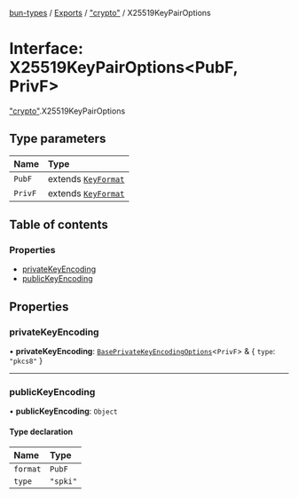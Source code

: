 [bun-types](https://github.com/oven-sh/bun-types/blob/master/api-docs/README.md) / [Exports](https://github.com/oven-sh/bun-types/blob/master/api-docs/modules.md) / ["crypto"](https://github.com/oven-sh/bun-types/blob/master/api-docs/modules/crypto_.md) / X25519KeyPairOptions

# Interface: X25519KeyPairOptions<PubF, PrivF\>

["crypto"](https://github.com/oven-sh/bun-types/blob/master/api-docs/modules/crypto_.md).X25519KeyPairOptions

## Type parameters

| Name | Type |
| :------ | :------ |
| `PubF` | extends [`KeyFormat`](https://github.com/oven-sh/bun-types/blob/master/api-docs/modules/crypto_.md#keyformat) |
| `PrivF` | extends [`KeyFormat`](https://github.com/oven-sh/bun-types/blob/master/api-docs/modules/crypto_.md#keyformat) |

## Table of contents

### Properties

- [privateKeyEncoding](https://github.com/oven-sh/bun-types/blob/master/api-docs/interfaces/crypto_.X25519KeyPairOptions.md#privatekeyencoding)
- [publicKeyEncoding](https://github.com/oven-sh/bun-types/blob/master/api-docs/interfaces/crypto_.X25519KeyPairOptions.md#publickeyencoding)

## Properties

### privateKeyEncoding

• **privateKeyEncoding**: [`BasePrivateKeyEncodingOptions`](https://github.com/oven-sh/bun-types/blob/master/api-docs/interfaces/crypto_.BasePrivateKeyEncodingOptions.md)<`PrivF`\> & { `type`: ``"pkcs8"``  }

___

### publicKeyEncoding

• **publicKeyEncoding**: `Object`

#### Type declaration

| Name | Type |
| :------ | :------ |
| `format` | `PubF` |
| `type` | ``"spki"`` |
